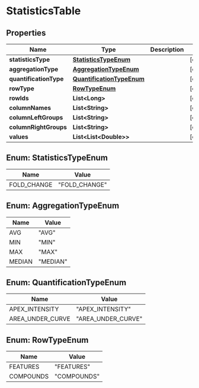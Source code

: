 

# StatisticsTable


## Properties

| Name | Type | Description | Notes |
|------------ | ------------- | ------------- | -------------|
|**statisticsType** | [**StatisticsTypeEnum**](#StatisticsTypeEnum) |  |  [optional] |
|**aggregationType** | [**AggregationTypeEnum**](#AggregationTypeEnum) |  |  [optional] |
|**quantificationType** | [**QuantificationTypeEnum**](#QuantificationTypeEnum) |  |  [optional] |
|**rowType** | [**RowTypeEnum**](#RowTypeEnum) |  |  [optional] |
|**rowIds** | **List&lt;Long&gt;** |  |  [optional] |
|**columnNames** | **List&lt;String&gt;** |  |  [optional] |
|**columnLeftGroups** | **List&lt;String&gt;** |  |  [optional] |
|**columnRightGroups** | **List&lt;String&gt;** |  |  [optional] |
|**values** | **List&lt;List&lt;Double&gt;&gt;** |  |  [optional] |



## Enum: StatisticsTypeEnum

| Name | Value |
|---- | -----|
| FOLD_CHANGE | &quot;FOLD_CHANGE&quot; |



## Enum: AggregationTypeEnum

| Name | Value |
|---- | -----|
| AVG | &quot;AVG&quot; |
| MIN | &quot;MIN&quot; |
| MAX | &quot;MAX&quot; |
| MEDIAN | &quot;MEDIAN&quot; |



## Enum: QuantificationTypeEnum

| Name | Value |
|---- | -----|
| APEX_INTENSITY | &quot;APEX_INTENSITY&quot; |
| AREA_UNDER_CURVE | &quot;AREA_UNDER_CURVE&quot; |



## Enum: RowTypeEnum

| Name | Value |
|---- | -----|
| FEATURES | &quot;FEATURES&quot; |
| COMPOUNDS | &quot;COMPOUNDS&quot; |



